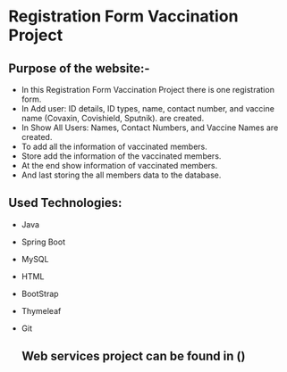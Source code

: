 # Registration Form Vaccination Project

## Purpose of the website:- 

- In this Registration Form Vaccination Project there is one registration form.
- In Add user: ID details, ID types, name, contact number, and vaccine name (Covaxin, Covishield, Sputnik). are created.
- In Show All Users: Names, Contact Numbers, and Vaccine Names are created.
- To add all the information of vaccinated members.
- Store add the information of the vaccinated members.
- At the end show information of vaccinated members.
- And last storing the all members data to the database.

## Used Technologies:
- Java
- Spring Boot
- MySQL
- HTML
- BootStrap
- Thymeleaf
- Git

  ## Web services project can be found in ()
